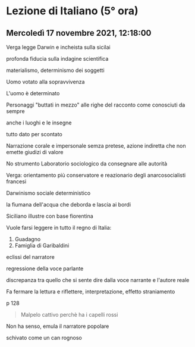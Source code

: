 # Lezione di Italiano (5° ora) 
## Mercoledì 17 novembre 2021, 12:18:00

Verga legge Darwin e incheista sulla sicilai

profonda fiducia sulla indagine scientifica

materialismo, determinismo dei soggetti

Uomo votato alla sopravvivenza

L'uomo è determinato

Personaggi "buttati in mezzo" alle righe del racconto come conosciuti da sempre

anche i luoghi e le insegne

tutto dato per scontato


Narrazione corale e impersonale semza pretese, azione indiretta che non emette giudizi di valore


No strumento Laboratorio sociologico da consegnare alle autorità

Verga: orientamento più conservatore e reazionario degli anarcosocialisti francesi

Darwinismo sociale deterministico

la fiumana dell'acqua che deborda e lascia ai bordi


Siciliano illustre con base fiorentina

Vuole farsi leggere in tutto il regno di Italia:

1. Guadagno
2. Famiglia di Garibaldini





eclissi del narratore

regressione della voce parlante


discrepanza tra quello che si sente dire dalla voce narrante e l'autore reale


Fa fermare la lettura e riflettere, interpretazione, effetto straniamento 


p 128

> Malpelo cattivo perchè ha i capelli rossi

Non ha senso, emula il narratore popolare

schivato come un can rognoso


<!--stackedit_data:
eyJoaXN0b3J5IjpbLTE5NTI3NTIxMjMsNjM1MTgxMzMwXX0=
-->
